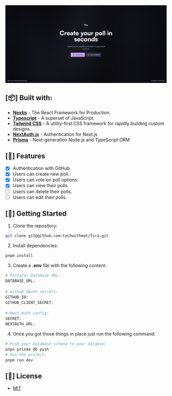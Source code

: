 <div align="center">
  <a href="https://fira.vercel.app">
    <img src="public/banner.png">
  </a>
</div>

## [📦] Built with:

- [**Nextjs**](https://nextjs.org/) - The React Framework for Production.
- [**Typescript**](https://www.typescriptlang.org/) - A superset of JavaScript.
- [**Tailwind CSS**](https://tailwindcss.com/) - A utility-first CSS framework for rapidly building custom designs.
- [**NextAuth.js**](https://next-auth.js.org) - Authentication for Next.js
- [**Prisma**](https://prisma.io) - Next-generation Node.js and TypeScript ORM

## [🎉] Features

- [x] Authentication with GitHub.
- [x] Users can create new poll.
- [x] Users can vote on poll options.
- [x] Users can view their polls.
- [ ] Users can delete their polls.
- [ ] Users can edit their polls.

## [🔧] Getting Started

1. Clone the repository:

```bash
git clone git@github.com:techwithmat/fira.git
```

2. Install dependencies:

```bash
pnpm install
```

3. Create a **.env** file with the following content:

```bash
# Postgres Database URL:
DATABASE_URL:

# Github OAuth secrets:
GITHUB_ID:
GITHUB_CLIENT_SECRET:

# Next Auth config:
SECRET:
NEXTAUTH_URL:
```

4. Once you got those things in place just run the following command:

```bash
# Push your Database schema to your databse:
pnpx prisma db push
# Run the project:
pnpm run dev
```

## [🔑] License

- [MIT](https://github.com/techwithmat/fira/blob/main/LICENSE)
